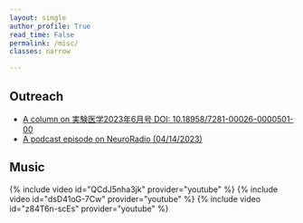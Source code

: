 ```yaml
---
layout: single
author_profile: True
read_time: False
permalink: /misc/
classes: narrow

---
```

## Outreach

* [A column on 実験医学2023年6月号 DOI: 10.18958/7281-00026-0000501-00][jikkenigaku]
* [A podcast episode on NeuroRadio (04/14/2023)][nr]

[jikkenigaku]: https://doi.org/10.18958/7281-00026-0000501-00
[nr]: https://neuroradio.tokyo/2023/04/14/55-and-your-mouse-can-sing/
## Music

{% include video id="QCdJ5nha3jk" provider="youtube" %}
{% include video id="dsD41oG-7Cw" provider="youtube" %}
{% include video id="z84T6n-scEs" provider="youtube" %}
